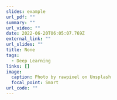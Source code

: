 ```yaml
---
slides: example
url_pdf: ""
summary: ""
url_video: ""
date: 2022-06-20T06:05:07.769Z
external_link: ""
url_slides: ""
title: None
tags:
  - Deep Learning
links: []
image:
  caption: Photo by rawpixel on Unsplash
  focal_point: Smart
url_code: ""
---
```



